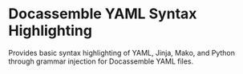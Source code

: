 # Docassemble YAML Syntax Highlighting

Provides basic syntax highlighting of YAML, Jinja, Mako, and Python through grammar injection for Docassemble YAML files.

